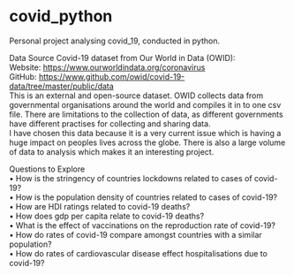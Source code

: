 # covid_python
Personal project analysing covid_19, conducted in python.  

Data Source
Covid-19 dataset from Our World in Data (OWID):  
Website: https://www.ourworldindata.org/coronavirus   
GitHub: https://www.github.com/owid/covid-19-data/tree/master/public/data  
This is an external and open-source dataset. OWID collects data from governmental organisations around the world and compiles it in to one csv file. There are limitations to the collection of data, as different governments have different practises for collecting and sharing data.   
I have chosen this data because it is a very current issue which is having a huge impact on peoples lives across the globe. There is also a large volume of data to analysis which makes it an interesting project.   

Questions to Explore  
•	How is the stringency of countries lockdowns related to cases of covid-19?  
•	How is the population density of countries related to cases of covid-19?  
•	How are HDI ratings related to covid-19 deaths?  
•	How does gdp per capita relate to covid-19 deaths?  
•	What is the effect of vaccinations on the reproduction rate of covid-19?  
•	How do rates of covid-19 compare amongst countries with a similar population?  
•	How do rates of cardiovascular disease effect hospitalisations due to covid-19?  

